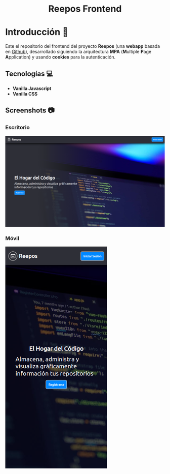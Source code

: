 <h1 align="center">Reepos Frontend</h1>

# Introducción 🚀

Este el repositorio del frontend del proyecto **Reepos** (una **webapp** basada en [Github](https://github.com)), desarrollado
siguiendo la arquitectura **MPA** (**M**ultiple **P**age **A**pplication) y usando **cookies** para la autenticación.

## Tecnologías 💻️

- **Vanilla Javascript**
- **Vanilla CSS**

## Screenshots 📷️

### Escritorio
![Desktop](docs/home_desktop.png)

### Móvil
![Mobile](docs/home_mobile.png)
